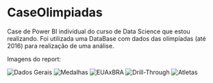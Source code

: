 # CaseOlimpiadas
Case de Power BI individual do curso de Data Science que estou realizando.
Foi utilizada uma DataBase com dados das olimpíadas (até 2016) para realização de uma análise.

Imagens do report:

![Dados Gerais](https://user-images.githubusercontent.com/77795330/236108933-de269537-48d3-4713-a5b7-d4ee7f4a7f8b.png)
![Medalhas](https://user-images.githubusercontent.com/77795330/236108930-e4a61ec2-6d05-46ed-8c13-dc580de8d540.png)
![EUAxBRA](https://user-images.githubusercontent.com/77795330/236108929-168b273c-9fe5-45d4-95ab-179879222acc.png)
![Drill-Through](https://user-images.githubusercontent.com/77795330/236108932-eab27531-efc6-4ce6-b703-420651e6d356.png)
![Atletas](https://user-images.githubusercontent.com/77795330/236108925-6efe93b4-3934-4744-a14f-34f062f66f51.png)
